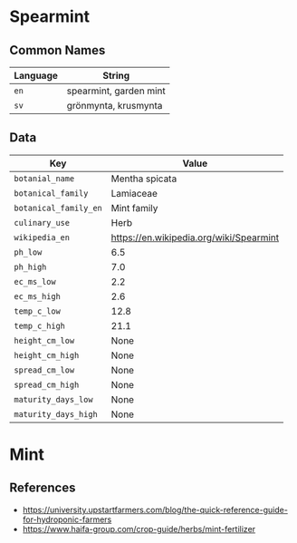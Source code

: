 # Spearmint

## Common Names

Language|String
-|-
`en`|spearmint, garden mint
`sv`|grönmynta, krusmynta


## Data

Key|Value
-|-
`botanial_name`|Mentha spicata
`botanical_family`|Lamiaceae
`botanical_family_en`|Mint family
`culinary_use`|Herb
`wikipedia_en`|https://en.wikipedia.org/wiki/Spearmint
`ph_low`|6.5
`ph_high`|7.0
`ec_ms_low`|2.2
`ec_ms_high`|2.6
`temp_c_low`|12.8
`temp_c_high`|21.1
`height_cm_low`|None
`height_cm_high`|None
`spread_cm_low`|None
`spread_cm_high`|None
`maturity_days_low`|None
`maturity_days_high`|None


# Mint

## References

* https://university.upstartfarmers.com/blog/the-quick-reference-guide-for-hydroponic-farmers
* https://www.haifa-group.com/crop-guide/herbs/mint-fertilizer
